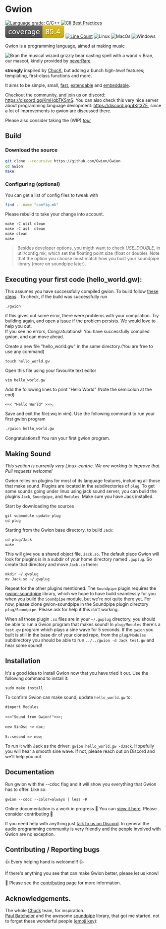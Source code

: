 # Gwion

[![Language grade: C/C++](https://img.shields.io/lgtm/grade/cpp/g/Gwion/Gwion.svg?logo=lgtm&logoWidth=18)](https://lgtm.com/projects/g/fennecdjay/Gwion/context:cpp)
[![CII Best Practices](https://bestpractices.coreinfrastructure.org/projects/2417/badge)](https://bestpractices.coreinfrastructure.org/projects/2417)
[![Coverage](https://raw.githubusercontent.com/Gwion/gwion-coverage-report/master/badge.svg?sanitize=true)](https://fennecdjay.github.io/gwion-coverage-report/master)
[![Line Count](https://tokei.rs/b1/github/Gwion/Gwion)](https://github.com/fennecdjay/Gwion)
![Linux](https://github.com/Gwion/Gwion/workflows/Linux/badge.svg)
![MacOs](https://github.com/Gwion/Gwion/workflows/MacOs/badge.svg)
![Windows](https://github.com/Gwion/Gwion/workflows/Windows/badge.svg)

Gwion is a programming language, aimed at making music



<img src=".img/gwion_bear-transparent-up.webp" 
     height="500" 
     alt = "Bran the musical wizard grizzly bear casting spell with a wand" /> < Bran, our mascot, kindly provided by [neverRare](https://github.com/neverRare)  


**strongly** inspired by [ChucK](http://chuck.stanford.edu/), but adding a bunch *high-level* features;
	  templating, first-class functions and more.  

It aims to be simple, small,
 [fast](https://Gwion.github.io/Gwion/#Benchmarks/),
 [extendable](https://github.com/Gwion/Gwion-plug) and [embeddable](https://github.com/fennecdjay/Gwion/blob/master/src/main.c#L18-L31).

Checkout the community, and join us on discord: https://discord.gg/KmHqbTKSmS.
You can also check this very nice server about programming language devlopment: https://discord.gg/4Kjt3ZE,
since a lot of improvements to gwion are discussed there.

Please also consider taking the (WIP) [*tour*](https://github.com/Gwion/GwionTour) 

## Build
### Download the source

``` sh
git clone --recursive https://github.com/Gwion/Gwion
cd Gwion
make
```

### Configuring (optional)
You can get a list of config files to tweak with
``` sh
find . -name "config.mk"
```

Please rebuild to take your change into account.
```
make -C util clean
make -C ast  clean
make clean
make
```

> Besides developer options, you migth want to check *USE_DOUBLE*, in util/config.mk, which set the floating point size (float or double).
> Note that the option you choose must match how you built your soundpipe library (more on soundpipe later). 

## Executing your first code (hello_world.gw):

This assumes you have successfully compiled gwion. To build follow [these steps](#build) . To check, if the build was successfully run
```
./gwion
```
if this gives out some error, there were problems with your compilation.
Try building again, and open a [issue](https://github.com/Gwion/Gwion/issues)
if the problem persists. We would love to help you out.  
If you see no errors, Congratulations!! You have successfully compiled gwion, and can move ahead.

Create a new file "hello_world.gw" in the same directory.(You are free to use any command)
```
touch hello_world.gw
```

Open this file using your favourite text editor
```
vim hello_world.gw
```

Add the following lines to print "Hello World" (Note the semicolon at the end)
```
<<< "Hello World" >>>;
```

Save and exit the file(:wq in vim). Use the following command to run your first gwion program
```sh
./gwion hello_world.gw
```
Congratulations!! You ran your first gwion program.

## Making Sound

_This section is currently very Linux-centric. We are working to improve that. Pull requests welcome!_

Gwion relies on plugins for most of its language features, including all those that make sound. Plugins are located in the subdirectories of
`plug`. To get some sounds going under linux using jack sound server, you can build the plugins `Jack`, `Soundpipe`, and `Modules`. Make sure you have Jack installed.

Start by downloading the sources
```
git submodule update plug
cd plug
```

Starting from the Gwion base directory, to build `Jack`:
```
cd plug/Jack
make
```
This will give you a shared object file, `Jack.so`. The default place Gwion will look for plugins is in a subdir of your home directory 
named `.gwplug`. So create that directory and move `Jack.so` there:
```
mkdir ~/.gwplug
mv Jack.so ~/.gwplug
```
Repeat for the other plugins mentioned. The `Soundpipe` plugin requires the [gwion-soundpipe](https://github.com/Gwion/gwion-soundpipe) library, which we hope to have build seamlessly for you when you build the `Soundpipe` module, but we're not quite there yet. For now, please clone gwion-soundpipe in the Soundpipe plugin directory `plug/Soundpipe`. Please ask for help if this isn't working.

When all those plugin `.so` files are in your `~/.gwplug` directory, you should be able to run a Gwion program that makes sound! In `plug/Modules` there's a `test.gw` program which plays a sine wave for 5 seconds. If the `gwion` you built is still in the base dir of your cloned repo, from the
`plug/Modules` subdirectory you should be able to run `../../gwion -d Jack test.gw` and hear some sound!

## Installation

It's a good idea to install Gwion now that you have tried it out. Use the following command to install it:
```
sudo make install
```

To confirm Gwion can make sound, update `hello_world.gw` to:

```
#import Modules

<<<"Sound from Gwion!">>>;

new SinOsc ~> dac;

5::second => now;
```

To run it with Jack as the driver: `gwion hello_world.gw -dJack`. Hopefully you will hear a smooth sine wave. If not, please reach out on Discord and we'll help you out.

## Documentation

Run gwion with the --cdoc flag and it will show you everything that Gwion has to offer. Like so: 

`gwion --cdoc --color=always | less -R` 

Online documentation is a work in progress :construction_worker: You can [view it here](https://Gwion.github.io/Gwion/). Please consider contributing 🙂 

If you need help with anything just [talk to us on Discord](https://discord.gg/KmHqbTKSmS). In general the audio programming community is very friendly and the people involved with Gwion are no exception.

## Contributing / Reporting bugs

:+1: Every helping hand is welcome!!! :+1:  

If there's anything you see that can make Gwion better, please let us know!

:book: Please see the [contributing](.github/CONTRIBUTING.md) page for more information.

## Acknowledgements.
The whole [Chuck](http://chuck.cs.princeton.edu/) team, for inspiration.  
[Paul Batchelor](https://github.com/PaulBatchelor) and the awesome [soundpipe](https://github.com/PaulBatchelor/Soundpipe) library, that got me started.
not to forget these wonderful people ([emoji key](https://gwion.github.io/Gwion/Contributing/Contributors.html)):
